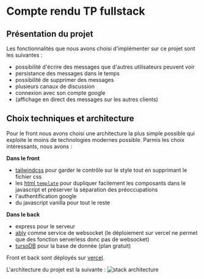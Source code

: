 # Compte rendu TP fullstack

## Présentation du projet

Les fonctionnalités que nous avons choisi d'implémenter sur ce projet sont les suivantes :

-   possibilité d'écrire des messages que d'autres utilisateurs peuvent voir
-   persistance des messages dans le temps
-   possibilité de supprimer des messages
-   plusieurs canaux de discussion
-   connexion avec son compte google
-   (affichage en direct des messages sur les autres clients)

## Choix techniques et architecture

Pour le front nous avons choisi une architecture la plus simple possible qui exploite le moins de technologies modernes possible. Parmis les choix intéressants, nous avons :

**Dans le front**

-   [tailwindcss](https://tailwindcss.com/) pour garder le contrôle sur le style tout en supprimant le fichier css
-   les [html `template`](https://developer.mozilla.org/en-US/docs/Web/HTML/Element/template) pour dupliquer facilement les composants dans le javascript et préserver la séparation des préoccupations
-   l'authentification google
-   du javascript vanilla pour tout le reste

**Dans le back**

-   express pour le serveur
-   [ably](https://ably.com/) comme service de websocket (le déploiement sur vercel ne permet que des fonction serverless donc pas de websocket)
-   [tursoDB](https://turso.tech/) pour la base de donnée (plan gratuit)

Front et back sont déployés sur [vercel](https://vercel.com/).

L'architecture du projet est la suivante :
![stack architecture](https://www.plantuml.com/plantuml/png/dL5DQzmm4BthLqoN7bh8KfhS5cCIsa8QcXAwFWQ2RCzwHMN9rOmsMKh-U_LXiogbEUHYvkEzf-StbyJIiH-rUADCftsFK6axMFemADxxjlvdVa3NeQw5qBXZO0jE3Nk6NZdiM5aZH2oa6JH2ZmVuBG1anzR5xcFPd9VDXGZTYRcgtiu6LY09SXqGdHqdQz1mH6Gh6P5hyIn4blI4hhGoETlxP30uAdLQsVr4qqUDrLpVctVVROytspF0fyaXqVlLNvoTiuONKcuIwxgv_NO6dxQ1U916QItXPXkupwKJV69qHke7EIbAPdvvz0WZ4ia17qf3jtcM4U61grOVuUhkQ_BJIvQj93mLaV8vDn7TU4SsFn-pX_MwdfFSmEHf7_zeL4nnU_xYzkB_Mv6d2P2Fi05sQXZGvPoWnqdRuuY6Ny2cEvHGaG49kqIycG7bBlBAbLZ0K2u7P91XvgTUSiXc3flIiDjBOr3JlQcgwwQvWnzVjarTdvIgzReyJvOqbjNk27O71X-NTT9un1R81XXJK9a9oUnogNBuUcNX2HqK-OZByF6Z_WC0)
